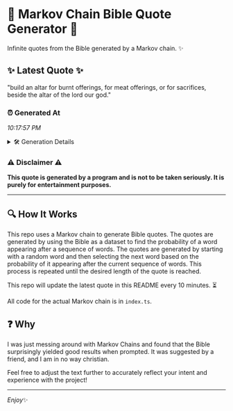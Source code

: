 # 📖 Markov Chain Bible Quote Generator 📖

Infinite quotes from the Bible generated by a Markov chain. ✨

## ✨ Latest Quote ✨
"build an altar for burnt offerings, for meat offerings, or for sacrifices, beside the altar of the lord our god."

### ⏰ Generated At
*10:17:57 PM*

<details>
    <summary>🛠️ Generation Details</summary>
    <p>
        <strong>🌱 Seed:</strong> build<br>
        <strong>🔄 Iterations:</strong> 19<br>
        <strong>📜 Context History:</strong><br>[ build ]: an<br>[ build, an ]: altar<br>[ build, an, altar ]: for<br>[ build, an, altar, for ]: burnt<br>[ build, an, altar, for, burnt ]: offerings,<br>[ build, an, altar, for, burnt, offerings, ]: for<br>[ an, altar, for, burnt, offerings,, for ]: meat<br>[ altar, for, burnt, offerings,, for, meat ]: offerings,<br>[ for, burnt, offerings,, for, meat, offerings, ]: or<br>[ burnt, offerings,, for, meat, offerings,, or ]: for<br>[ offerings,, for, meat, offerings,, or, for ]: sacrifices,<br>[ for, meat, offerings,, or, for, sacrifices, ]: beside<br>[ meat, offerings,, or, for, sacrifices,, beside ]: the<br>[ offerings,, or, for, sacrifices,, beside, the ]: altar<br>[ or, for, sacrifices,, beside, the, altar ]: of<br>[ for, sacrifices,, beside, the, altar, of ]: the<br>[ sacrifices,, beside, the, altar, of, the ]: lord<br>[ beside, the, altar, of, the, lord ]: our<br>[ the, altar, of, the, lord, our ]: god.<br>
    </p>
</details>

### ⚠️ Disclaimer ⚠️
**This quote is generated by a program and is not to be taken seriously. It is purely for entertainment purposes.**

---

## 🔍 How It Works

This repo uses a Markov chain to generate Bible quotes. The quotes are generated by using the Bible as a dataset to find the probability of a word appearing after a sequence of words. The quotes are generated by starting with a random word and then selecting the next word based on the probability of it appearing after the current sequence of words. This process is repeated until the desired length of the quote is reached.

This repo will update the latest quote in this README every 10 minutes. ⏳

All code for the actual Markov chain is in `index.ts`.

## ❓ Why

I was just messing around with Markov Chains and found that the Bible surprisingly yielded good results when prompted. 
It was suggested by a friend, and I am in no way christian.

Feel free to adjust the text further to accurately reflect your intent and experience with the project!

---

*Enjoy*✨
